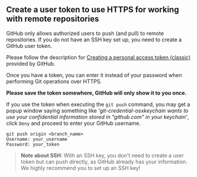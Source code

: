 ## Create a user token to use HTTPS for working with remote repositories
GitHub only allows authorized users to push (and pull) to remote repositories.
If you do not have an SSH key set up, you need to create a GitHub user token.

Please follow the description for [Creating a personal access token (classic)](https://docs.github.com/en/authentication/keeping-your-account-and-data-secure/creating-a-personal-access-token#creating-a-personal-access-token-classic) provided by GitHub.

Once you have a token, you can enter it instead of your password when performing Git operations over HTTPS.

**Please save the token somewhere, GitHub will only show it to you once.**

If you use the token when executing the `git push` command, you may get a popup window saying something like _'git-credential-osxkeychain wants to use your confidential information stored in “github.com” in your keychain'_, click `Deny` and proceed to enter your GitHub username.

```
git push origin <branch_name>
Username: your_username
Password: your_token
```


> **Note about SSH**: With an SSH key, you don't need to create a user token but can push directly, as GitHub already has your information. We highly recommend you to set up an SSH key!
